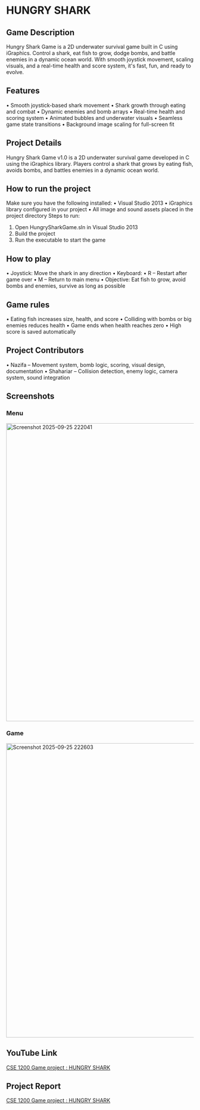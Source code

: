 #  HUNGRY SHARK 
## Game Description
Hungry Shark Game is a 2D underwater survival game built in C using iGraphics. Control a shark, eat fish to grow, dodge bombs, and battle enemies in a dynamic ocean world. With smooth joystick movement, scaling visuals, and a real-time health and score system, it's fast, fun, and ready to evolve.

## Features
• 	Smooth joystick-based shark movement
• 	Shark growth through eating and combat
• 	Dynamic enemies and bomb arrays
• 	Real-time health and scoring system
• 	Animated bubbles and underwater visuals
• 	Seamless game state transitions
• 	Background image scaling for full-screen fit

## Project Details
Hungry Shark Game v1.0 is a 2D underwater survival game developed in C using the iGraphics library. Players control a shark that grows by eating fish, avoids bombs, and battles enemies in a dynamic ocean world.

## How to run the project
Make sure you have the following installed:
• 	Visual Studio 2013
• 	iGraphics library configured in your project
• 	All image and sound assets placed in the project directory
Steps to run:
1. 	Open HungrySharkGame.sln in Visual Studio 2013
2. 	Build the project
3. 	Run the executable to start the game

## How to play
• 	Joystick: Move the shark in any direction
• 	Keyboard:
• 	R – Restart after game over
• 	 M – Return to main menu
• 	Objective: Eat fish to grow, avoid bombs and enemies, survive as long as possible

## Game rules
• 	Eating fish increases size, health, and score
• 	Colliding with bombs or big enemies reduces health
• 	Game ends when health reaches zero
• 	High score is saved automatically

## Project Contributors
• 	Nazifa – Movement system, bomb logic, scoring, visual design, documentation
• 	Shahariar – Collision detection, enemy logic, camera system, sound integration

## Screenshots 

### **Menu**
 <img width="1398" height="799" alt="Screenshot 2025-09-25 222041" src="https://github.com/user-attachments/assets/d0e5c024-6cad-49da-9ad1-87cfcc82b999" />

 ### **Game**
<img width="1410" height="789" alt="Screenshot 2025-09-25 222603" src="https://github.com/user-attachments/assets/f0cc8a3c-0596-4210-88e9-9e55edce50c0" />

## YouTube Link
[CSE 1200 Game project : HUNGRY SHARK ](https://youtube.com/watch?v=sNlOm6aPj7c&si=rUxksGkjBlYxb61o/)

## Project Report
[CSE 1200 Game project : HUNGRY SHARK ](https://drive.google.com/file/d/1mAf6vDmbf2513y7Xtm8w05YbbSLrnINz/view?usp=drive_link/)
